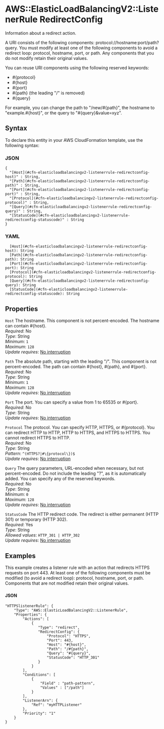 # AWS::ElasticLoadBalancingV2::ListenerRule RedirectConfig<a name="aws-properties-elasticloadbalancingv2-listenerrule-redirectconfig"></a>

Information about a redirect action\.

A URI consists of the following components: protocol://hostname:port/path?query\. You must modify at least one of the following components to avoid a redirect loop: protocol, hostname, port, or path\. Any components that you do not modify retain their original values\.

You can reuse URI components using the following reserved keywords:

- \#\{protocol\}
- \#\{host\}
- \#\{port\}
- \#\{path\} \(the leading "/" is removed\)
- \#\{query\}

For example, you can change the path to "/new/\#\{path\}", the hostname to "example\.\#\{host\}", or the query to "\#\{query\}&value=xyz"\.

## Syntax<a name="aws-properties-elasticloadbalancingv2-listenerrule-redirectconfig-syntax"></a>

To declare this entity in your AWS CloudFormation template, use the following syntax:

### JSON<a name="aws-properties-elasticloadbalancingv2-listenerrule-redirectconfig-syntax.json"></a>

```
{
  "[Host](#cfn-elasticloadbalancingv2-listenerrule-redirectconfig-host)" : String,
  "[Path](#cfn-elasticloadbalancingv2-listenerrule-redirectconfig-path)" : String,
  "[Port](#cfn-elasticloadbalancingv2-listenerrule-redirectconfig-port)" : String,
  "[Protocol](#cfn-elasticloadbalancingv2-listenerrule-redirectconfig-protocol)" : String,
  "[Query](#cfn-elasticloadbalancingv2-listenerrule-redirectconfig-query)" : String,
  "[StatusCode](#cfn-elasticloadbalancingv2-listenerrule-redirectconfig-statuscode)" : String
}
```

### YAML<a name="aws-properties-elasticloadbalancingv2-listenerrule-redirectconfig-syntax.yaml"></a>

```
  [Host](#cfn-elasticloadbalancingv2-listenerrule-redirectconfig-host): String
  [Path](#cfn-elasticloadbalancingv2-listenerrule-redirectconfig-path): String
  [Port](#cfn-elasticloadbalancingv2-listenerrule-redirectconfig-port): String
  [Protocol](#cfn-elasticloadbalancingv2-listenerrule-redirectconfig-protocol): String
  [Query](#cfn-elasticloadbalancingv2-listenerrule-redirectconfig-query): String
  [StatusCode](#cfn-elasticloadbalancingv2-listenerrule-redirectconfig-statuscode): String
```

## Properties<a name="aws-properties-elasticloadbalancingv2-listenerrule-redirectconfig-properties"></a>

`Host` <a name="cfn-elasticloadbalancingv2-listenerrule-redirectconfig-host"></a>
The hostname\. This component is not percent\-encoded\. The hostname can contain \#\{host\}\.  
_Required_: No  
_Type_: String  
_Minimum_: `1`  
_Maximum_: `128`  
_Update requires_: [No interruption](https://docs.aws.amazon.com/AWSCloudFormation/latest/UserGuide/using-cfn-updating-stacks-update-behaviors.html#update-no-interrupt)

`Path` <a name="cfn-elasticloadbalancingv2-listenerrule-redirectconfig-path"></a>
The absolute path, starting with the leading "/"\. This component is not percent\-encoded\. The path can contain \#\{host\}, \#\{path\}, and \#\{port\}\.  
_Required_: No  
_Type_: String  
_Minimum_: `1`  
_Maximum_: `128`  
_Update requires_: [No interruption](https://docs.aws.amazon.com/AWSCloudFormation/latest/UserGuide/using-cfn-updating-stacks-update-behaviors.html#update-no-interrupt)

`Port` <a name="cfn-elasticloadbalancingv2-listenerrule-redirectconfig-port"></a>
The port\. You can specify a value from 1 to 65535 or \#\{port\}\.  
_Required_: No  
_Type_: String  
_Update requires_: [No interruption](https://docs.aws.amazon.com/AWSCloudFormation/latest/UserGuide/using-cfn-updating-stacks-update-behaviors.html#update-no-interrupt)

`Protocol` <a name="cfn-elasticloadbalancingv2-listenerrule-redirectconfig-protocol"></a>
The protocol\. You can specify HTTP, HTTPS, or \#\{protocol\}\. You can redirect HTTP to HTTP, HTTP to HTTPS, and HTTPS to HTTPS\. You cannot redirect HTTPS to HTTP\.  
_Required_: No  
_Type_: String  
_Pattern_: `^(HTTPS?|#\{protocol\})$`  
_Update requires_: [No interruption](https://docs.aws.amazon.com/AWSCloudFormation/latest/UserGuide/using-cfn-updating-stacks-update-behaviors.html#update-no-interrupt)

`Query` <a name="cfn-elasticloadbalancingv2-listenerrule-redirectconfig-query"></a>
The query parameters, URL\-encoded when necessary, but not percent\-encoded\. Do not include the leading "?", as it is automatically added\. You can specify any of the reserved keywords\.  
_Required_: No  
_Type_: String  
_Minimum_: `0`  
_Maximum_: `128`  
_Update requires_: [No interruption](https://docs.aws.amazon.com/AWSCloudFormation/latest/UserGuide/using-cfn-updating-stacks-update-behaviors.html#update-no-interrupt)

`StatusCode` <a name="cfn-elasticloadbalancingv2-listenerrule-redirectconfig-statuscode"></a>
The HTTP redirect code\. The redirect is either permanent \(HTTP 301\) or temporary \(HTTP 302\)\.  
_Required_: Yes  
_Type_: String  
_Allowed values_: `HTTP_301 | HTTP_302`  
_Update requires_: [No interruption](https://docs.aws.amazon.com/AWSCloudFormation/latest/UserGuide/using-cfn-updating-stacks-update-behaviors.html#update-no-interrupt)

## Examples<a name="aws-properties-elasticloadbalancingv2-listenerrule-redirectconfig--examples"></a>

This example creates a listener rule with an action that redirects HTTPS requests on port 443\. At least one of the following components must be modified \(to avoid a redirect loop\): protocol, hostname, port, or path\. Components that are not modified retain their original values\.

### <a name="aws-properties-elasticloadbalancingv2-listenerrule-redirectconfig--examples--"></a>

#### JSON<a name="aws-properties-elasticloadbalancingv2-listenerrule-redirectconfig--examples----json"></a>

```
"HTTPSlistenerRule": {
    "Type": "AWS::ElasticLoadBalancingV2::ListenerRule",
    "Properties": {
        "Actions": [
            {
               "Type": "redirect",
               "RedirectConfig": {
                   "Protocol": "HTTPS",
                   "Port": 443,
                   "Host": "#{host}",
                   "Path": "/#{path}",
                   "Query": "#{query}",
                   "StatusCode": "HTTP_301"
               }
            }
        ],
        "Conditions": [
            {
                "Field" : "path-pattern",
                "Values" : ["/path"]
            }
        ],
        "ListenerArn": {
            "Ref": "myHTTPListener"
        },
        "Priority": "1"
    }
}
```
